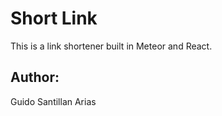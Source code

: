# Short Link

This is a link shortener built in Meteor and React.

## Author:

Guido Santillan Arias

